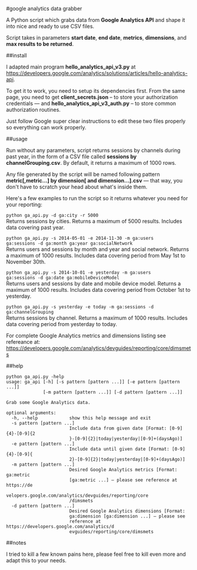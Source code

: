 #google analytics data grabber

A Python script which grabs data from  **Google Analytics API** and shape it into nice and ready to use CSV files. 

Script takes in parameters  **start date**,  **end date**, **metrics**, **dimensions**, and **max results to be returned**. 

##install

I adapted main program **hello_analytics_api_v3.py** at https://developers.google.com/analytics/solutions/articles/hello-analytics-api. 

To get it to work, you need to setup its dependencies first. From the same page, you need to get **client_secrets.json** – to store your authorization credentials — and **hello_analytics_api_v3_auth.py** – to store common authorization routines. 

Just follow Google super clear instructions to edit these two files properly so everything can work properly.

##usage

Run without any parameters, script returns sessions by channels during past year, in the form of a CSV file called **sessions by channelGrouping.csv**. By default, it returns a maximum of 1000 rows. 

Any file generated by the script will be named following pattern **metric[,metric...] by dimension[ and dimension...].csv** — that way, you don't have to scratch your head about what's inside them. 

Here's a few examples to run the script so it returns whatever you need for your reporting:

<code>python ga_api.py -d ga:city -r 5000</code>  
Returns sessions by cities. Returns a maximum of 5000 results. Includes data covering past year.  

<code>python ga_api.py -s 2014-05-01 -e 2014-11-30 -m ga:users ga:sessions -d ga:month ga:year ga:socialNetwork</code>    
Returns users and sessions by month and year and social network. Returns a maximum of 1000 results. Includes data covering period from May 1st to November 30th. 

<code>python ga_api.py -s 2014-10-01 -e yesterday -m ga:users ga:sessions -d ga:date ga:mobileDeviceModel</code>  
Returns users and sessions by date and mobile device model. Returns a maximum of 1000 results. Includes data covering period from October 1st to yesterday. 

<code>python ga_api.py -s yesterday -e today -m ga:sessions -d ga:channelGrouping</code>  
Returns sessions by channel. Returns a maximum of 1000 results. Includes data covering period from yesterday to today. 

For complete Google Analytics metrics and dimensions listing see refereance at: https://developers.google.com/analytics/devguides/reporting/core/dimsmets

##help
<pre><code>python ga_api.py -help
usage: ga_api [-h] [-s pattern [pattern ...]] [-e pattern [pattern ...]]
              [-m pattern [pattern ...]] [-d pattern [pattern ...]]

Grab some Google Analytics data.

optional arguments:
  -h, --help            show this help message and exit
  -s pattern [pattern ...]
                        Include data from given date [Format: [0-9]{4}-[0-9]{2
                        }-[0-9]{2}|today|yesterday|[0-9]+(daysAgo)]
  -e pattern [pattern ...]
                        Include data until given date [Format: [0-9]{4}-[0-9]{
                        2}-[0-9]{2}|today|yesterday|[0-9]+(daysAgo)]
  -m pattern [pattern ...]
                        Desired Google Analytics metrics [Format: ga:metric
                        [ga:metric ...] — please see reference at https://de
                        velopers.google.com/analytics/devguides/reporting/core
                        /dimsmets
  -d pattern [pattern ...]
                        Desired Google Analytics dimensions [Format:
                        ga:dimension [ga:dimension ...] — please see
                        reference at https://developers.google.com/analytics/d
                        evguides/reporting/core/dimsmets</code></pre>

##notes

I tried to kill a few known pains here, please feel free to kill even more and adapt this to your needs.
